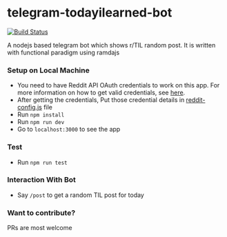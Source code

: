 # telegram-todayilearned-bot

[![Build Status](https://travis-ci.org/inderps/telegram-todayilearned-bot.svg?branch=master)](https://travis-ci.org/vit-/telegram-uz-bot)

A nodejs based telegram bot which shows r/TIL random post. It is written with functional paradigm using ramdajs

### Setup on Local Machine
* You need to have Reddit API OAuth credentials to work on this app. For more information on how to get valid credentials, see [here](https://github.com/not-an-aardvark/reddit-oauth-helper).
* After getting the credentials, Put those credential details in [reddit-config.js](https://github.com/inderps/telegram-todayilearned-bot/blob/master/reddit-config.js) file
* Run `npm install`
* Run `npm run dev`
* Go to `localhost:3000` to see the app

### Test
* Run `npm run test`

### Interaction With Bot
* Say `/post` to get a random TIL post for today

### Want to contribute?

PRs are most welcome
